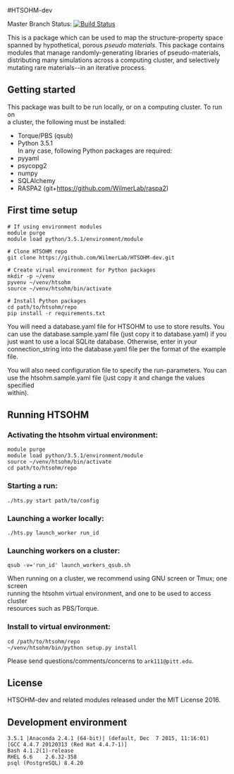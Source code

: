 #HTSOHM-dev

Master Branch Status: [![Build Status](https://travis-ci.org/WilmerLab/HTSOHM-dev.svg?branch=master)](https://travis-ci.org/WilmerLab/HTSOHM-dev)

This is a package which can be used to map the structure-property space   
spanned by hypothetical, porous <i>pseudo materials</i>. This package contains   
modules that manage randomly-generating libraries of pseudo-materials,   
distributing many simulations across a computing cluster, and selectively   
mutating rare materials--in an iterative process.

## Getting started
This package was built to be run locally, or on a computing cluster. To run on   
a cluster, the following must be installed:   
  - Torque/PBS (qsub)   
  - Python 3.5.1     
In any case, following Python packages are required:   
  - pyyaml   
  - psycopg2   
  - numpy   
  - SQLAlchemy   
  - RASPA2 (git+https://github.com/WilmerLab/raspa2)   
  
## First time setup
```
# If using environment modules    
module purge   
module load python/3.5.1/environment/module    

# Clone HTSOHM repo    
git clone https://github.com/WilmerLab/HTSOHM-dev.git    

# Create virual environment for Python packages    
mkdir -p ~/venv    
pyvenv ~/venv/htsohm    
source ~/venv/htsohm/bin/activate    

# Install Python packages   
cd path/to/htsohm/repo    
pip install -r requirements.txt    
```
You will need a database.yaml file for HTSOHM to use to store results. You    
can use the database.sample.yaml file (just copy it to database.yaml) if you    
just want to use a local SQLite database. Otherwise, enter in your    
connection_string into the database.yaml file per the format of the example    
file.    
  
You will also need configuration file to specify the run-parameters. You can    
use the htsohm.sample.yaml file (just copy it and change the values specified    
within).    
  
## Running HTSOHM
### Activating the htsohm virtual environment:
```
module purge
module load python/3.5.1/environment/module
source ~/venv/htsohm/bin/activate
cd path/to/htsohm/repo
```
### Starting a run:    
```
./hts.py start path/to/config      
```
### Launching a worker locally:    
```
./hts.py launch_worker run_id    
```
### Launching workers on a cluster:      
```
qsub -v='run_id' launch_workers_qsub.sh   
```
When running on a cluster, we recommend using GNU screen or Tmux; one screen    
running the htsohm virtual environment, and one to be used to access cluster    
resources such as PBS/Torque.

### Install to virtual environment:
```
cd /path/to/htsohm/repo
~/venv/htsohm/bin/python setup.py install
```
  
Please send questions/comments/concerns to `ark111@pitt.edu`.
  
## License
  
HTSOHM-dev and related modules released under the MIT License 2016.    
  
## Development environment

```
3.5.1 |Anaconda 2.4.1 (64-bit)| (default, Dec  7 2015, 11:16:01)
[GCC 4.4.7 20120313 (Red Hat 4.4.7-1)]
Bash 4.1.2(1)-release
RHEL 6.6	2.6.32-358
psql (PostgreSQL) 8.4.20
```
